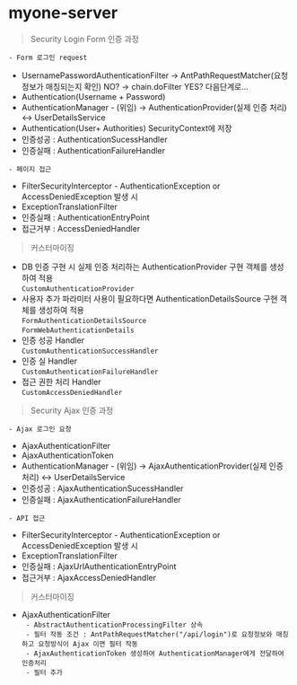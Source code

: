 # myone-server

> Security Login Form 인증 과정

`- Form 로그인 request`  
 - UsernamePasswordAuthenticationFilter -> AntPathRequestMatcher(요청 정보가 매칭되는지 확인) NO? -> chain.doFilter YES? 다음단계로... 
 - Authentication(Username + Password)
 - AuthenticationManager - (위임) -> AuthenticationProvider(실제 인증 처리) <-> UserDetailsService
 - Authentication(User+ Authorities) SecurityContext에 저장 
 - 인증성공 : AuthenticationSucessHandler
 - 인증실패 : AuthenticationFailureHandler

`- 페이지 접근`  
 - FilterSecurityInterceptor - AuthenticationException or AccessDeniedException 발생 시
 - ExceptionTranslationFilter
 - 인증실패 : AuthenticationEntryPoint
 - 접근거부 : AccessDeniedHandler

> 커스터마이징
 - DB 인증 구현 시 실제 인증 처리하는 AuthenticationProvider 구현 객체를 생성하여 적용  
 `CustomAuthenticationProvider`  
 - 사용자 추가 파라미터 사용이 필요하다면 AuthenticationDetailsSource 구현 객체를 생성하여 적용  
 `FormAuthenticationDetailsSource`  
 `FormWebAuthenticationDetails`  
 - 인증 성공 Handler  
 `CustomAuthenticationSuccessHandler`  
 - 인증 실 Handler  
 `CustomAuthenticationFailureHandler`  
 - 접근 권한 처리 Handler  
 `CustomAccessDeniedHandler`


>  Security Ajax 인증 과정  

`- Ajax 로그인 요청`  
 - AjaxAuthenticationFilter
 - AjaxAuthenticationToken
 - AuthenticationManager - (위임) -> AjaxAuthenticationProvider(실제 인증 처리) <-> UserDetailsService
 - 인증성공 : AjaxAuthenticationSucessHandler
 - 인증실패 : AjaxAuthenticationFailureHandler

`- API 접근`  
 - FilterSecurityInterceptor - AuthenticationException or AccessDeniedException 발생 시
 - ExceptionTranslationFilter
 - 인증실패 : AjaxUrlAuthenticationEntryPoint
 - 접근거부 : AjaxAccessDeniedHandler

> 커스터마이징  
 - AjaxAuthenticationFilter  
 ` - AbstractAuthenticationProcessingFilter 상속`  
 ` - 필터 작동 조건 : AntPathRequestMatcher("/api/login")로 요청정보와 매칭하고 요청방식이 Ajax 이면 필터 작동`  
 ` - AjaxAuthenticationToken 생성하여 AuthenticationManager에게 전달하여 인증처리`  
 ` - 필터 추가`  
